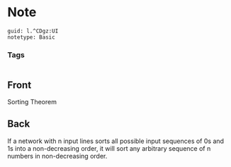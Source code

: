# Note
```
guid: l.^CDgz:UI
notetype: Basic
```

### Tags
```
```

## Front
Sorting Theorem

## Back
If a network with n input lines sorts all possible input sequences of 0s and 1s into a
non-decreasing order, it will sort any arbitrary sequence of n numbers in non-decreasing order.
